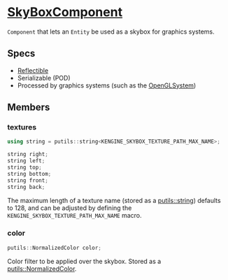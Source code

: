 # [SkyBoxComponent](SkyBoxComponent.hpp)

`Component` that lets an `Entity` be used as a skybox for graphics systems.

## Specs

* [Reflectible](https://github.com/phiste/putils/blob/master/reflection.md)
* Serializable (POD)
* Processed by graphics systems (such as the [OpenGLSystem](../../systems/opengl/OpenGLSystem.md))

## Members

### textures

```cpp
using string = putils::string<KENGINE_SKYBOX_TEXTURE_PATH_MAX_NAME>;

string right;
string left;
string top;
string bottom;
string front;
string back;
```

The maximum length of a texture name (stored as a [putils::string](https://github.com/phiste/putils/blob/master/string.hpp)) defaults to 128, and can be adjusted by defining the `KENGINE_SKYBOX_TEXTURE_PATH_MAX_NAME` macro.

### color

```cpp
putils::NormalizedColor color;
```

Color filter to be applied over the skybox. Stored as a [putils::NormalizedColor](https://github.com/phiste/putils/blob/master/Color.md).